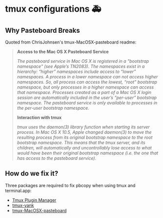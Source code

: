 # tmux configurations 🚑

## Why Pasteboard Breaks

Quoted from ChrisJohnsen's tmux-MacOSX-pasteboard readme: 

>**Access to the Mac OS X Pasteboard Service**
>
>_The pasteboard service in Mac OS X is registered in a "bootstrap namespace" (see Apple’s TN2083). The namespaces exist in a hierarchy: “higher” namespaces include access to “lower” namespaces. A process in a lower namespace can not access higher namespaces. So, all process can access the lowest, “root” bootstrap namespace, but only processes in a higher namespace can access that namespace. Processes created as a part of a Mac OS X login session are automatically included in the user’s “per-user” bootstrap namespace. The pasteboard service is only available to processes in the per-user bootstrap namespace._
>
>**Interaction with tmux**
>
>_tmux uses the daemon(3) library function when starting its server process. In Mac OS X 10.5, Apple changed daemon(3) to move the resulting process from its original bootstrap namespace to the root bootstrap namespace. This means that the tmux server, and its children, will automatically and uncontrollably lose access to what would have been their original bootstrap namespace (i.e. the one that has access to the pasteboard service)._

## How do we fix it?
Three packages are required to fix pbcopy when using tmux and terminal.app:
* [Tmux Plugin Manager](https://github.com/tmux-plugins/tpm)
* [tmux-yank](https://github.com/tmux-plugins/tmux-yank)
* [tmux-MacOSX-pasteboard](https://github.com/ChrisJohnsen/tmux-MacOSX-pasteboard)


